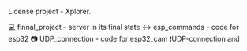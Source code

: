 License project - Xplorer. 

💻 finnal_project - server in its final state
↔️ esp_commands - code for esp32
📷 UDP_connection - code for esp32_cam
❗UDP-connection and
